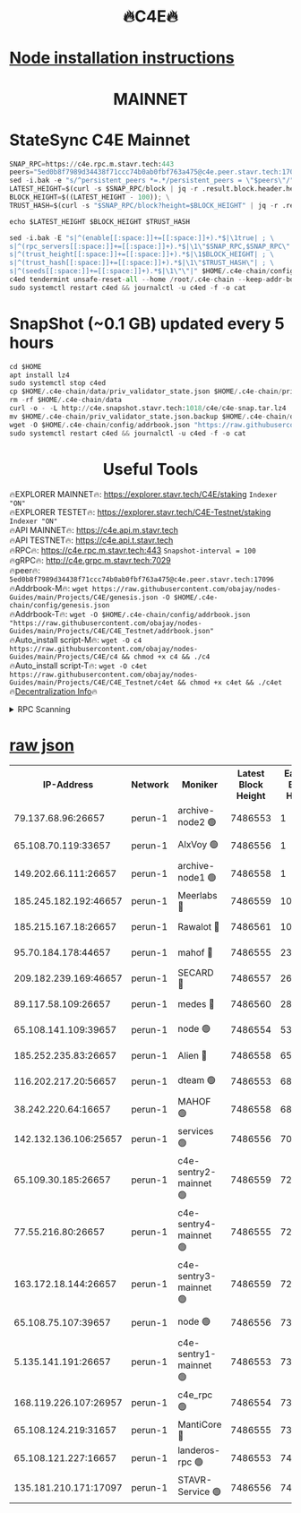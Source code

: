 <h1 align="center"> 🔥C4E🔥</h1>

[Node installation instructions](https://github.com/obajay/nodes-Guides/tree/main/Projects/C4E)
=

<h1 align="center"> MAINNET</h1>

# StateSync C4E Mainnet
```python
SNAP_RPC=https://c4e.rpc.m.stavr.tech:443
peers="5ed0b8f7989d34438f71ccc74b0ab0fbf763a475@c4e.peer.stavr.tech:17096"
sed -i.bak -e "s/^persistent_peers *=.*/persistent_peers = \"$peers\"/" $HOME/.c4e-chain/config/config.toml
LATEST_HEIGHT=$(curl -s $SNAP_RPC/block | jq -r .result.block.header.height); \
BLOCK_HEIGHT=$((LATEST_HEIGHT - 100)); \
TRUST_HASH=$(curl -s "$SNAP_RPC/block?height=$BLOCK_HEIGHT" | jq -r .result.block_id.hash)

echo $LATEST_HEIGHT $BLOCK_HEIGHT $TRUST_HASH

sed -i.bak -E "s|^(enable[[:space:]]+=[[:space:]]+).*$|\1true| ; \
s|^(rpc_servers[[:space:]]+=[[:space:]]+).*$|\1\"$SNAP_RPC,$SNAP_RPC\"| ; \
s|^(trust_height[[:space:]]+=[[:space:]]+).*$|\1$BLOCK_HEIGHT| ; \
s|^(trust_hash[[:space:]]+=[[:space:]]+).*$|\1\"$TRUST_HASH\"| ; \
s|^(seeds[[:space:]]+=[[:space:]]+).*$|\1\"\"|" $HOME/.c4e-chain/config/config.toml
c4ed tendermint unsafe-reset-all --home /root/.c4e-chain --keep-addr-book
sudo systemctl restart c4ed && journalctl -u c4ed -f -o cat
```
# SnapShot (~0.1 GB) updated every 5 hours
```python
cd $HOME
apt install lz4
sudo systemctl stop c4ed
cp $HOME/.c4e-chain/data/priv_validator_state.json $HOME/.c4e-chain/priv_validator_state.json.backup
rm -rf $HOME/.c4e-chain/data
curl -o - -L http://c4e.snapshot.stavr.tech:1018/c4e/c4e-snap.tar.lz4 | lz4 -c -d - | tar -x -C $HOME/.c4e-chain --strip-components 2
mv $HOME/.c4e-chain/priv_validator_state.json.backup $HOME/.c4e-chain/data/priv_validator_state.json
wget -O $HOME/.c4e-chain/config/addrbook.json "https://raw.githubusercontent.com/obajay/nodes-Guides/main/Projects/C4E/addrbook.json"
sudo systemctl restart c4ed && journalctl -u c4ed -f -o cat
```
 <h1 align="center"> Useful Tools</h1>

🔥EXPLORER MAINNET🔥:  https://explorer.stavr.tech/C4E/staking            `Indexer "ON"` \
🔥EXPLORER TESTET🔥:   https://explorer.stavr.tech/C4E-Testnet/staking     `Indexer "ON"` \
🔥API MAINNET🔥:       https://c4e.api.m.stavr.tech \
🔥API TESTNET🔥:       https://c4e.api.t.stavr.tech \
🔥RPC🔥:               https://c4e.rpc.m.stavr.tech:443                  `Snapshot-interval = 100` \
🔥gRPC🔥:              http://c4e.grpc.m.stavr.tech:7029 \
🔥peer🔥:              `5ed0b8f7989d34438f71ccc74b0ab0fbf763a475@c4e.peer.stavr.tech:17096` \
🔥Addrbook-M🔥:    ```wget https://raw.githubusercontent.com/obajay/nodes-Guides/main/Projects/C4E/genesis.json -O $HOME/.c4e-chain/config/genesis.json``` \
🔥Addrbook-T🔥:    ```wget -O $HOME/.c4e-chain/config/addrbook.json "https://raw.githubusercontent.com/obajay/nodes-Guides/main/Projects/C4E/C4E_Testnet/addrbook.json"``` \
🔥Auto_install script-M🔥: ```wget -O c4 https://raw.githubusercontent.com/obajay/nodes-Guides/main/Projects/C4E/c4 && chmod +x c4 && ./c4``` \
🔥Auto_install script-T🔥: ```wget -O c4et https://raw.githubusercontent.com/obajay/nodes-Guides/main/Projects/C4E/C4E_Testnet/c4et && chmod +x c4et && ./c4et``` \
🔥[Decentralization Info](https://github.com/obajay/StateSync-snapshots/tree/main/Projects/C4E/Decentralization)🔥




<details>
<summary>RPC Scanning</summary>

<h2 align="center"> We scan nodes in real time every 4 hours. And we provide the final result of RPC endpoints.
We cannot influence the operation of these nodes in any way. </h2>


```python
If Voting Power is higher than 0 --> then the Node is a validator of the network and may be subject to attack and be a potential threat to the chain.
```
```python
We marked such validators with a red symbol
```

</details>

[raw json](https://rpc-check.c4e.stavr.tech/c4e/rpc-c4e-result.json)
=



<table><tr><th>IP-Address</th><th>Network</th><th>Moniker</th><th>Latest Block Height</th><th>Earliest Block Height</th><th>Catching Up</th><th>Tx Index</th><th>Voting Power</th><th>Scan Time</th></tr><tr><td>79.137.68.96:26657</td><td>perun-1</td><td>archive-node2 🟢</td><td>7486553</td><td>1</td><td>False</td><td>on</td><td>0</td><td>2024-03-07T15:59:49.048958994UTC</td></tr><tr><td>65.108.70.119:33657</td><td>perun-1</td><td>AlxVoy 🟢</td><td>7486556</td><td>1</td><td>False</td><td>on</td><td>0</td><td>2024-03-07T16:00:03.369406593UTC</td></tr><tr><td>149.202.66.111:26657</td><td>perun-1</td><td>archive-node1 🟢</td><td>7486558</td><td>1</td><td>False</td><td>on</td><td>0</td><td>2024-03-07T16:00:19.641250171UTC</td></tr><tr><td>185.245.182.192:46657</td><td>perun-1</td><td>Meerlabs 🔴</td><td>7486559</td><td>1051501</td><td>False</td><td>on</td><td>344615</td><td>2024-03-07T16:00:24.678359304UTC</td></tr><tr><td>185.215.167.18:26657</td><td>perun-1</td><td>Rawalot 🔴</td><td>7486561</td><td>1090501</td><td>False</td><td>on</td><td>450091</td><td>2024-03-07T16:00:37.741871469UTC</td></tr><tr><td>95.70.184.178:44657</td><td>perun-1</td><td>mahof 🔴</td><td>7486555</td><td>2342001</td><td>False</td><td>off</td><td>1356400</td><td>2024-03-07T16:00:02.708924268UTC</td></tr><tr><td>209.182.239.169:46657</td><td>perun-1</td><td>SECARD 🔴</td><td>7486557</td><td>2616101</td><td>False</td><td>off</td><td>749308</td><td>2024-03-07T16:00:14.973014588UTC</td></tr><tr><td>89.117.58.109:26657</td><td>perun-1</td><td>medes 🔴</td><td>7486560</td><td>2826001</td><td>False</td><td>off</td><td>891025</td><td>2024-03-07T16:00:31.378233632UTC</td></tr><tr><td>65.108.141.109:39657</td><td>perun-1</td><td>node 🟢</td><td>7486554</td><td>5303301</td><td>False</td><td>on</td><td>0</td><td>2024-03-07T15:59:51.414218032UTC</td></tr><tr><td>185.252.235.83:26657</td><td>perun-1</td><td>Alien 🔴</td><td>7486558</td><td>6502501</td><td>False</td><td>on</td><td>648215</td><td>2024-03-07T16:00:19.926184685UTC</td></tr><tr><td>116.202.217.20:56657</td><td>perun-1</td><td>dteam 🟢</td><td>7486553</td><td>6800901</td><td>False</td><td>on</td><td>0</td><td>2024-03-07T15:59:48.726482528UTC</td></tr><tr><td>38.242.220.64:16657</td><td>perun-1</td><td>MAHOF 🟢</td><td>7486558</td><td>6885501</td><td>False</td><td>on</td><td>0</td><td>2024-03-07T16:00:17.336775962UTC</td></tr><tr><td>142.132.136.106:25657</td><td>perun-1</td><td>services 🟢</td><td>7486556</td><td>7012001</td><td>False</td><td>on</td><td>0</td><td>2024-03-07T16:00:05.934090271UTC</td></tr><tr><td>65.109.30.185:26657</td><td>perun-1</td><td>c4e-sentry2-mainnet 🟢</td><td>7486559</td><td>7284001</td><td>False</td><td>on</td><td>0</td><td>2024-03-07T16:00:24.374358354UTC</td></tr><tr><td>77.55.216.80:26657</td><td>perun-1</td><td>c4e-sentry4-mainnet 🟢</td><td>7486555</td><td>7297001</td><td>False</td><td>on</td><td>0</td><td>2024-03-07T16:00:03.061353508UTC</td></tr><tr><td>163.172.18.144:26657</td><td>perun-1</td><td>c4e-sentry3-mainnet 🟢</td><td>7486559</td><td>7297001</td><td>False</td><td>on</td><td>0</td><td>2024-03-07T16:00:24.951082222UTC</td></tr><tr><td>65.108.75.107:39657</td><td>perun-1</td><td>node 🟢</td><td>7486556</td><td>7300001</td><td>False</td><td>on</td><td>0</td><td>2024-03-07T16:00:06.261089970UTC</td></tr><tr><td>5.135.141.191:26657</td><td>perun-1</td><td>c4e-sentry1-mainnet 🟢</td><td>7486553</td><td>7300501</td><td>False</td><td>on</td><td>0</td><td>2024-03-07T15:59:48.198111744UTC</td></tr><tr><td>168.119.226.107:26957</td><td>perun-1</td><td>c4e_rpc 🟢</td><td>7486554</td><td>7386554</td><td>False</td><td>on</td><td>0</td><td>2024-03-07T15:59:55.703263104UTC</td></tr><tr><td>65.108.124.219:31657</td><td>perun-1</td><td>MantiCore 🔴</td><td>7486555</td><td>7386555</td><td>False</td><td>off</td><td>729786</td><td>2024-03-07T16:00:02.213538588UTC</td></tr><tr><td>65.108.121.227:16657</td><td>perun-1</td><td>landeros-rpc 🟢</td><td>7486553</td><td>7476001</td><td>False</td><td>on</td><td>0</td><td>2024-03-07T15:59:48.502104080UTC</td></tr><tr><td>135.181.210.171:17097</td><td>perun-1</td><td>STAVR-Service 🟢</td><td>7486556</td><td>7484001</td><td>False</td><td>on</td><td>0</td><td>2024-03-07T16:00:06.553221295UTC</td></tr></table>
